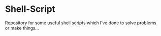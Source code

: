 # Shell-Script

Repository for some useful shell scripts which I've done to solve problems or make things...
